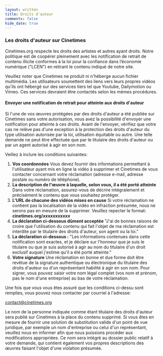 ```yaml
---
layout: written
title: Droits d'auteur
comments: false
hide_date: true
---
```


### Les droits d'auteur sur Cinetimes
Cinetimes.org respecte les droits des artistes et autres ayant droits. Notre politique est de coopérer pleinement avec les notification de retrait de contenu illicite conformes à la loi pour la confiance dans l’économie numérique ("LCEN") en retirant le contenu indiqué de notre site.

Veuillez noter que Cinetimes ne produit ni n'héberge aucun fichier multimédia. Les utilisateurs soumettent des liens vers leurs propres vidéos qu'ils ont hébergé sur des services tiers tel que Youtube, Dailymotion ou Vimeo. Ces services devraient être contactés selon les mémes procédures. 

#### Envoyer une notification de retrait pour atteinte aux droits d'auteur

Si l'une de vos œuvres protégées par des droits d'auteur a été publiée sur Cinetimes sans votre autorisation, vous avez la possibilité d'envoyer une notification pour atteinte à ces droits. Avant de l'envoyer, vérifiez que votre cas ne relève pas d'une exception à la protection des droits d'auteur du type utilisation autorisée par la loi, utilisation équitable ou autre. Une telle demande ne peut être effectuée que par le titulaire des droits d'auteur ou par un agent autorisé à agir en son nom.

<!-- Le moyen le plus rapide et le plus simple d'envoyer une notification de retrait pour atteinte aux droits d'auteur est d'utiliser notre formulaire Web. Nous vous conseillons de le remplir en utilisant un ordinateur portable ou de bureau, plutôt qu'un appareil mobile ou une tablette.
Envoyer une réclamation pour atteinte aux droits d'auteur

<a href="/apropos/copyright/formulaire_reclamation-droits-d-auteur.html"><button class="btn btn-danger">Envoyer une réclamation pour atteinte aux droits d'auteur </button></a>
<br> -->

Veillez à inclure les conditions suivantes:

1. **Vos coordonnées**
Vous devez fournir des informations permettant à l'utilisateur ayant mis en ligne la vidéo à supprimer et Cinetimes de vous contacter concernant votre réclamation (adresse e-mail, adresse postale ou numéro de téléphone).
2. **La description de l'œuvre à laquelle, selon vous, il a été porté atteinte**
Dans votre réclamation, assurez-vous de décrire intégralement et précisément le contenu que vous souhaitez protéger.
3. **L'URL de chacune des vidéos mises en cause**
Si votre réclamation ne contient pas la localisation de la vidéo en infraction présumée, nous ne serons pas en mesure de la supprimer. Veuillez repecter le format: **cinetimes.org/*xxxxxxxxxxx***
4. **La déclaration ci-dessous dûment acceptée**
"J'ai de bonnes raisons de croire que l'utilisation du contenu qui fait l'objet de ma réclamation est interdite par le titulaire des droits d'auteur, son agent ou la loi."
5. **La déclaration ci-dessous :**
"Les informations contenues dans cette notification sont exactes, et je déclare sur l'honneur que je suis le titulaire ou que je suis autorisé à agir au nom du titulaire d'un droit exclusif auquel j'estime qu'il a été porté atteinte."
6. **Votre signature**
Une réclamation en bonne et due forme doit être revêtue de la signature authentique ou électronique du titulaire des droits d'auteur ou d'un représentant habilité à agir en son nom. Pour signer, vous pouvez saisir votre nom légal complet (vos nom et prénom, pas le nom d'une entreprise) au bas de votre réclamation.

Une fois que vous vous êtes assuré que les conditions ci-dessu sont remplies, vous pouvez nous contacter par courriel à l'adresse:

[contact@cinetimes.org](contact@cinetimes.org)

Le nom de la personne indiquée comme étant titulaire des droits d'auteur sera publié sur Cinetimes à la place du contenu supprimé. Si vous êtes en mesure de fournir une solution de substitution valide d'un point de vue juridique, par exemple un nom d'entreprise ou celui d'un représentant, veuillez nous en informer afin que nous puissions procéder aux modifications appropriées. Ce nom sera intégré au dossier public relatif à votre demande, qui contient également vos propres descriptions des œuvres faisant l'objet d'une violation présumée.


